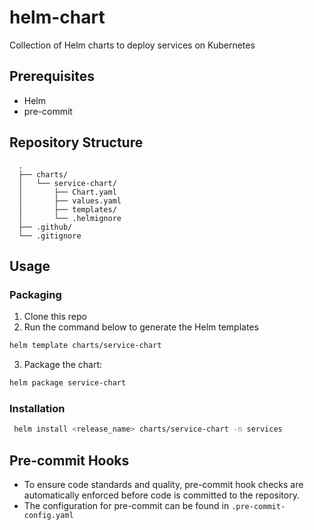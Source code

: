 # helm-chart
Collection of Helm charts to deploy services on Kubernetes

## Prerequisites
- Helm
- pre-commit

## Repository Structure

```
  .
  ├── charts/
  │   └── service-chart/
  │       ├── Chart.yaml
  │       ├── values.yaml
  │       ├── templates/
  │       └── .helmignore
  ├── .github/
  └── .gitignore
```

## Usage

### Packaging

1. Clone this repo
2. Run the command below to generate the Helm templates
```bash
helm template charts/service-chart
```
3. Package the chart:
```bash
helm package service-chart
```

### Installation

```bash
 helm install <release_name> charts/service-chart -n services
```

## Pre-commit Hooks

- To ensure code standards and quality, pre-commit hook checks are automatically enforced before code is committed to the repository.
- The configuration for pre-commit can be found in `.pre-commit-config.yaml`
